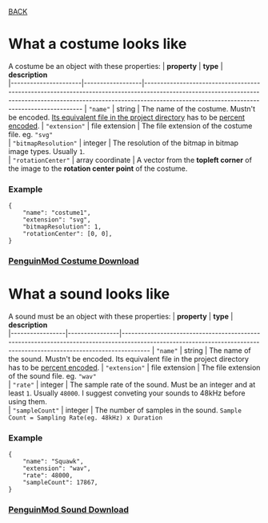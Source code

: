 [BACK](sprites.md)

# What a costume looks like
A costume be an object with these properties:
| **property**         | **type**         | **description**                                                                                                                                                                                                       
|----------------------|------------------|-----------------------------------------------------------------------------------------------------------------------------------------------------------------------------------------------------------------------
| `"name"`             | string           | The name of the costume. Mustn't be encoded. [Its equivalent file in the project directory](main.md#what-a-pypenguin-project-looks-like) has to be [percent encoded](https://en.wikipedia.org/wiki/Percent-encoding). 
| `"extension"`        | file extension   | The file extension of the costume file. eg. `"svg"`                                                                                                                                                                   
| `"bitmapResolution"` | integer          | The resolution of the bitmap in bitmap image types. Usually `1`.                                                                                                                                                      
| `"rotationCenter"`   | array coordinate | A vector from the **topleft corner** of the image to the **rotation center point** of the costume.       

### Example
```
{
    "name": "costume1",
    "extension": "svg",
    "bitmapResolution": 1,
    "rotationCenter": [0, 0],
}
```
### [PenguinMod Costume Download](asset_links.md#costumes)

# What a sound looks like
A sound must be an object with these properties:
| **property**    | **type**       | **description**                                                                                                                                                     
|-----------------|----------------|---------------------------------------------------------------------------------------------------------------------------------------------------------------------
| `"name"`        | string         | The name of the sound. Mustn't be encoded. Its equivalent file in the project directory has to be [percent encoded](https://en.wikipedia.org/wiki/Percent-encoding).
| `"extension"`   | file extension | The file extension of the sound file. eg. `"wav"`                                                                                                                   
| `"rate"`        | integer        |  The sample rate of the sound. Must be an integer and at least `1`. Usually `48000`. I suggest conveting your sounds to 48kHz before using them.         
| `"sampleCount"` | integer        | The number of samples in the sound. `Sample Count = Sampling Rate(eg. 48kHz) x Duration`                                                                            


### Example
```
{
    "name": "Squawk",
    "extension": "wav",
    "rate": 48000,
    "sampleCount": 17867,
}
```
### [PenguinMod Sound Download](asset_links.md#sounds)
